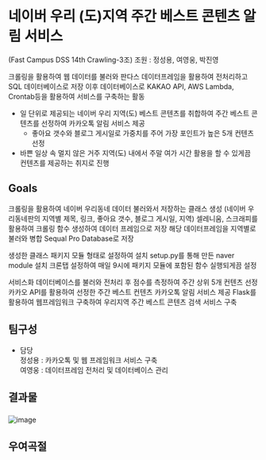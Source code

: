# 네이버 우리 (도)지역 주간 베스트 콘텐츠 알림 서비스
(Fast Campus DSS 14th Crawling-3조)
조원 : 정성용, 여영웅, 박진영

크롤링을 활용하여 웹 데이터를 불러와 판다스 데이터프레임을 활용하여 전처리하고 SQL 데이터베이스로 저장
이후 데이터베이스로 KAKAO API, AWS Lambda, Crontab등을 활용하여 서비스를 구축하는 활동

- 일 단위로 제공되는 네이버 우리 지역(도) 베스트 콘텐츠를 취합하여 주간 베스트 콘텐츠를 선정하여 카카오톡 알림 서비스 제공
  - 좋아요 갯수와 블로그 게시일로 가중치를 주어 가장 포인트가 높은 5개 컨텐츠 선정
- 바쁜 일상 속 멀지 않은 거주 지역(도) 내에서 주말 여가 시간 활용을 할 수 있게끔 컨텐츠를 제공하는 취지로 진행

## Goals

크롤링을 활용하여 네이버 우리동네 데이터 불러와서 저장하는 클래스 생성
 (네이버 우리동네판의 지역별 제목, 링크, 좋아요 갯수, 블로그 게시일, 지역) 
 셀레니움, 스크래피를 활용하여 크롤링 함수 생성하여 데이터 프레임으로 저장
 해당 데이터프레임을 지역별로 불러와 병합
 Sequal Pro Database로 저장

생성한 클래스 패키지 모듈 형태로 설정하여 설치
 setup.py를 통해 만든 naver module 설치
 크론탭 설정하여 매일 9시에 패키지 모듈에 포함된 함수 실행되게끔 설정

서비스화
 데이터베이스를 불러와 전처리 후 점수를 측정하여 주간 상위 5개 컨텐츠 선정
 카카오 API를 활용하여 선정한 주간 베스트 컨텐츠 카카오톡 알림 서비스 제공
 Flask를 활용하여 웹프레임워크 구축하여 우리지역 주간 베스트 콘텐츠 검색 서비스 구축
 
 ## 팀구성

- 담당   
  정성용 : 카카오톡 및 웹 프레임워크 서비스 구축  
  여영웅 : 데이터프레임 전처리 및 데이터베이스 관리

## 결과물
   ###
![image](https://github.com/dss-14th/crawling-repo-3/blob/main/1.png)

## 우여곡절 
